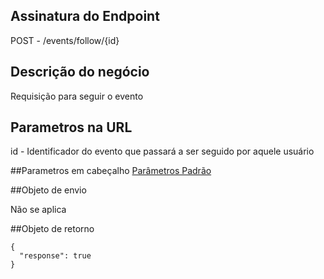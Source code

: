 ## Assinatura do Endpoint

POST - /events/follow/{id}

## Descrição do negócio
Requisição para seguir o evento

## Parametros na URL
id - Identificador do evento que passará a ser seguido por aquele usuário

##Parametros em cabeçalho
[Parâmetros Padrão](/API-\(Endpoints\)/Parâmetros-Padrão)

##Objeto de envio

Não se aplica


##Objeto de retorno

```
{
  "response": true
}
```